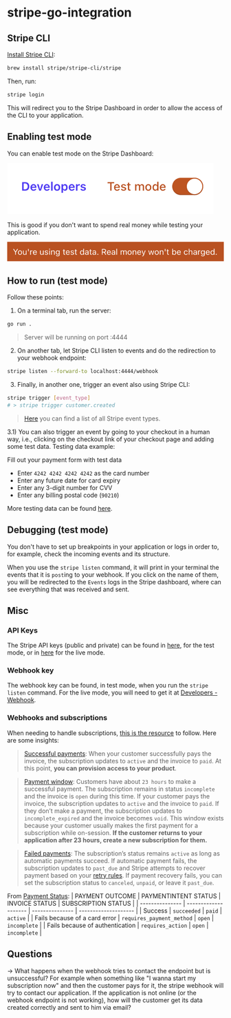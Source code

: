 # stripe-go-integration

## Stripe CLI

[Install Stripe CLI](https://stripe.com/docs/stripe-cli#install):

```sh
brew install stripe/stripe-cli/stripe
```

Then, run:

```sh
stripe login
```

This will redirect you to the Stripe Dashboard in order to allow the access of the CLI to your application.

## Enabling test mode

You can enable test mode on the Stripe Dashboard:

![alt text](img/testmode.png)

This is good if you don't want to spend real money while testing your application.

![alt text](img/realmoneynotcharged.png)

## How to run (test mode)

Follow these points:

1) On a terminal tab, run the server:

```sh
go run .
```

> Server will be running on port :4444

2) On another tab, let Stripe CLI listen to events and do the redirection to your webhook endpoint:

```sh
stripe listen --forward-to localhost:4444/webhook
```

3) Finally, in another one, trigger an event also using Stripe CLI:

```sh
stripe trigger [event_type]
# > stripe trigger customer.created
```

> [Here](https://stripe.com/docs/api/events/types) you can find a list of all Stripe event types.

3.1) You can also trigger an event by going to your checkout in a human way, i.e., clicking on the checkout link of your checkout page and adding some test data. Testing data example:

Fill out your payment form with test data

- Enter `4242 4242 4242 4242` as the card number
- Enter any future date for card expiry
- Enter any 3-digit number for CVV
- Enter any billing postal code (`90210`)

More testing data can be found [here](https://stripe.com/docs/testing).

## Debugging (test mode)

You don't have to set up breakpoints in your application or logs in order to, for example, check the incoming events and its structure.

When you use the `stripe listen` command, it will print in your terminal the events that it is `post`ing to your webhook. If you click on the name of them, you will be redirected to the `Events` logs in the Stripe dashboard, where can see everything that was received and sent.

## Misc

### API Keys

The Stripe API keys (public and private) can be found in [here](https://dashboard.stripe.com/test/apikeys), for the test mode, or in [here](https://dashboard.stripe.com/apikeys) for the live mode.

### Webhook key

The webhook key can be found, in test mode, when you run the `stripe listen` command.
For the live mode, you will need to get it at [Developers - Webhook](https://dashboard.stripe.com/test/webhooks).

### Webhooks and subscriptions

When needing to handle subscriptions, [this is the resource](https://stripe.com/docs/billing/subscriptions/webhooks) to follow.
Here are some insights:

> [Successful payments](https://stripe.com/docs/billing/subscriptions/overview#successful-payments):
> When your customer successfully pays the invoice, the subscription updates to `active` and the invoice to `paid`. At this point, __you can provision access to your product__.

> [Payment window](https://stripe.com/docs/billing/subscriptions/overview#payment-window):
> Customers have about `23 hours` to make a successful payment. The subscription remains in status `incomplete` and the invoice is `open` during this time. If your customer pays the invoice, the subscription updates to `active` and the invoice to `paid`. If they don’t make a payment, the subscription updates to `incomplete_expired` and the invoice becomes `void`.
> This window exists because your customer usually makes the first payment for a subscription while on-session. __If the customer returns to your application after 23 hours, create a new subscription for them.__

> [Failed payments](https://stripe.com/docs/billing/subscriptions/overview#failed-payments):
> The subscription’s status remains `active` as long as automatic payments succeed. If automatic payment fails, the subscription updates to `past_due` and Stripe attempts to recover payment based on your [retry rules](https://dashboard.stripe.com/settings/billing/automatic). If payment recovery fails, you can set the subscription status to `canceled`, `unpaid`, or leave it `past_due`.

From [Payment Status](https://stripe.com/docs/billing/subscriptions/overview#payment-status):
| PAYMENT OUTCOME | PAYMENTINTENT STATUS | INVOICE STATUS | SUBSCRIPTION STATUS |
| --------------- | -------------------- | --------------- | -------------------- |
|     Success     |     `succeeded`        |    `paid`        |     `active`    |
| Fails because of a card error | `requires_payment_method` | `open` |  `incomplete`  |
| Fails because of authentication |  `requires_action` |  `open` | `incomplete` |

## Questions

-> What happens when the webhook tries to contact the endpoint but is unsuccessful?
For example when something like "I wanna start my subscription now" and then the customer
pays for it, the stripe webhook will try to contact our application.
If the application is not online (or the webhook endpoint is not working), how will the customer
get its data created correctly and sent to him via email?
